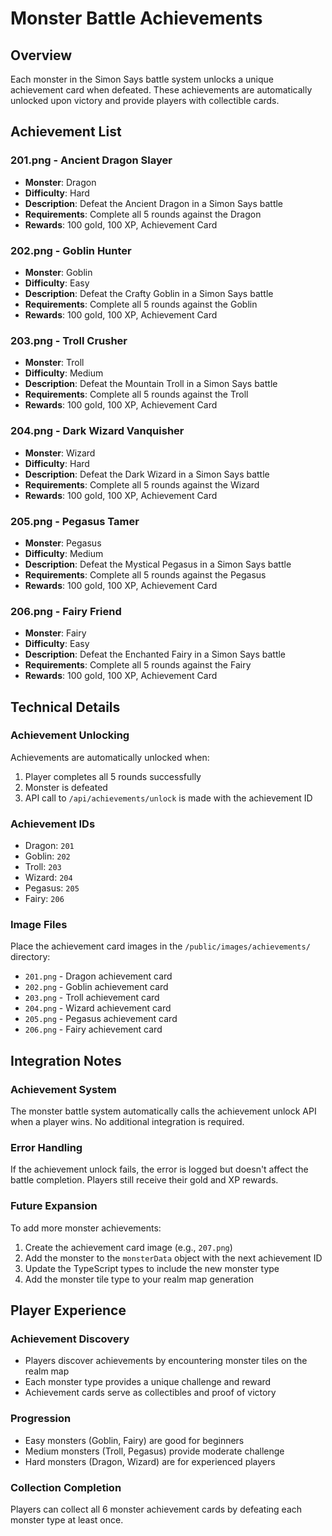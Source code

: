 # Monster Battle Achievements

## Overview
Each monster in the Simon Says battle system unlocks a unique achievement card when defeated. These achievements are automatically unlocked upon victory and provide players with collectible cards.

## Achievement List

### 201.png - Ancient Dragon Slayer
- **Monster**: Dragon
- **Difficulty**: Hard
- **Description**: Defeat the Ancient Dragon in a Simon Says battle
- **Requirements**: Complete all 5 rounds against the Dragon
- **Rewards**: 100 gold, 100 XP, Achievement Card

### 202.png - Goblin Hunter
- **Monster**: Goblin
- **Difficulty**: Easy
- **Description**: Defeat the Crafty Goblin in a Simon Says battle
- **Requirements**: Complete all 5 rounds against the Goblin
- **Rewards**: 100 gold, 100 XP, Achievement Card

### 203.png - Troll Crusher
- **Monster**: Troll
- **Difficulty**: Medium
- **Description**: Defeat the Mountain Troll in a Simon Says battle
- **Requirements**: Complete all 5 rounds against the Troll
- **Rewards**: 100 gold, 100 XP, Achievement Card

### 204.png - Dark Wizard Vanquisher
- **Monster**: Wizard
- **Difficulty**: Hard
- **Description**: Defeat the Dark Wizard in a Simon Says battle
- **Requirements**: Complete all 5 rounds against the Wizard
- **Rewards**: 100 gold, 100 XP, Achievement Card

### 205.png - Pegasus Tamer
- **Monster**: Pegasus
- **Difficulty**: Medium
- **Description**: Defeat the Mystical Pegasus in a Simon Says battle
- **Requirements**: Complete all 5 rounds against the Pegasus
- **Rewards**: 100 gold, 100 XP, Achievement Card

### 206.png - Fairy Friend
- **Monster**: Fairy
- **Difficulty**: Easy
- **Description**: Defeat the Enchanted Fairy in a Simon Says battle
- **Requirements**: Complete all 5 rounds against the Fairy
- **Rewards**: 100 gold, 100 XP, Achievement Card

## Technical Details

### Achievement Unlocking
Achievements are automatically unlocked when:
1. Player completes all 5 rounds successfully
2. Monster is defeated
3. API call to `/api/achievements/unlock` is made with the achievement ID

### Achievement IDs
- Dragon: `201`
- Goblin: `202`
- Troll: `203`
- Wizard: `204`
- Pegasus: `205`
- Fairy: `206`

### Image Files
Place the achievement card images in the `/public/images/achievements/` directory:
- `201.png` - Dragon achievement card
- `202.png` - Goblin achievement card
- `203.png` - Troll achievement card
- `204.png` - Wizard achievement card
- `205.png` - Pegasus achievement card
- `206.png` - Fairy achievement card

## Integration Notes

### Achievement System
The monster battle system automatically calls the achievement unlock API when a player wins. No additional integration is required.

### Error Handling
If the achievement unlock fails, the error is logged but doesn't affect the battle completion. Players still receive their gold and XP rewards.

### Future Expansion
To add more monster achievements:
1. Create the achievement card image (e.g., `207.png`)
2. Add the monster to the `monsterData` object with the next achievement ID
3. Update the TypeScript types to include the new monster type
4. Add the monster tile type to your realm map generation

## Player Experience

### Achievement Discovery
- Players discover achievements by encountering monster tiles on the realm map
- Each monster type provides a unique challenge and reward
- Achievement cards serve as collectibles and proof of victory

### Progression
- Easy monsters (Goblin, Fairy) are good for beginners
- Medium monsters (Troll, Pegasus) provide moderate challenge
- Hard monsters (Dragon, Wizard) are for experienced players

### Collection Completion
Players can collect all 6 monster achievement cards by defeating each monster type at least once. 